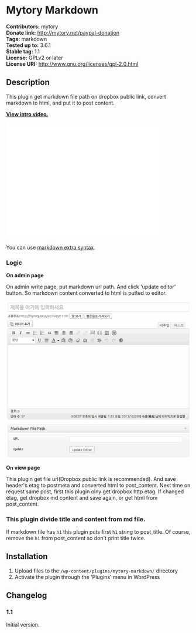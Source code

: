 # Mytory Markdown #
**Contributors:** mytory  
**Donate link:** http://mytory.net/paypal-donation  
**Tags:** markdown  
**Tested up to:** 3.6.1  
**Stable tag:** 1.1  
**License:** GPLv2 or later  
**License URI:** http://www.gnu.org/licenses/gpl-2.0.html  

## Description ##

This plugin get markdown file path on dropbox public link, convert markdown to html, and put it to post content.

**[View intro video.](http://youtu.be/mCgzB1aCQgM)**

<iframe width="420" height="315" src="//www.youtube.com/embed/mCgzB1aCQgM" frameborder="0" allowfullscreen></iframe>

You can use [markdown extra syntax](http://michelf.ca/projects/php-markdown/extra/).

### Logic ###

**On admin page**

On admin write page, put markdown url path. And click 'update editor' button. So markdown content converted to html is putted to editor.

![](animated.gif)

**On view page**

This plugin get file url(Dropbox public link is recommended). And save header's etag to postmeta and converted html to post_content. Next time on request same post, first this plugin olny get dropbox http etag. If changed etag, get dropbox md content and save again, or get html from post_content.

### This plugin divide title and content from md file. ###

If markdown file has `h1` this plugin puts first `h1` string to post_title. Of course, remove the `h1` from post_content so don't print title twice.

## Installation ##

1. Upload files to the `/wp-content/plugins/mytory-markdown/` directory
1. Activate the plugin through the 'Plugins' menu in WordPress

## Changelog ##

### 1.1 ###

Initial version.